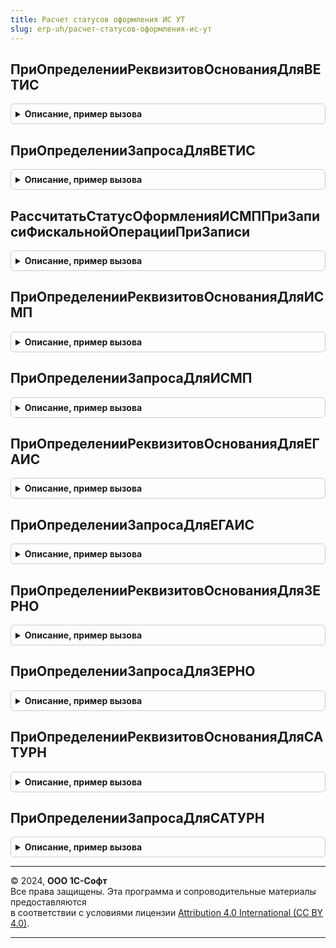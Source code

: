 ```yaml
---
title: Расчет статусов оформления ИС УТ
slug: erp-uh/расчет-статусов-оформления-ис-ут
---
```



## ПриОпределенииРеквизитовОснованияДляВЕТИС
<details style="margin: 1em 0; padding: 0.5em; border: 1px solid #ccc; border-radius: 6px;">

<summary style="font-weight: bold; cursor: pointer;">Описание, пример вызова</summary>

```bsl

// Позволяет переопределить имена реквизитов документа-основания для документа ВЕТИС.
//   см. РасчетСтатусовОформленияВЕТИСПереопределяемый.ПриОпределенииИменРеквизитовДокументаДляРасчетаСтатусаОформленияДокументаВЕТИС.
//
Процедура ПриОпределенииРеквизитовОснованияДляВЕТИС(МетаданныеДокументаОснования, МетаданныеДокументаВЕТИС, Реквизиты) Экспорт
```

Пример вызова
```bsl
РасчетСтатусовОформленияИСУТ.ПриОпределенииРеквизитовОснованияДляВЕТИС(МетаданныеДокументаОснования, МетаданныеДокументаВЕТИС, Реквизиты) 
```
</details>

## ПриОпределенииЗапросаДляВЕТИС
<details style="margin: 1em 0; padding: 0.5em; border: 1px solid #ccc; border-radius: 6px;">

<summary style="font-weight: bold; cursor: pointer;">Описание, пример вызова</summary>

```bsl

// Позволяет переопределить текст запроса выборки данных из документов-основания для расчета статуса оформления.
//   см. РасчетСтатусовОформленияВЕТИСПереопределяемый.ПриОпределенииТекстаЗапросаДляРасчетаСтатусаОформленияДокументаВЕТИС
//
Процедура ПриОпределенииЗапросаДляВЕТИС( Экспорт
```

Пример вызова
```bsl
РасчетСтатусовОформленияИСУТ.ПриОпределенииЗапросаДляВЕТИС();
```
</details>

## РассчитатьСтатусОформленияИСМППриЗаписиФискальнойОперацииПриЗаписи
<details style="margin: 1em 0; padding: 0.5em; border: 1px solid #ccc; border-radius: 6px;">

<summary style="font-weight: bold; cursor: pointer;">Описание, пример вызова</summary>

```bsl

Процедура РассчитатьСтатусОформленияИСМППриЗаписиФискальнойОперацииПриЗаписи(Источник, Отказ, Замещение) Экспорт
```

Пример вызова
```bsl
РасчетСтатусовОформленияИСУТ.РассчитатьСтатусОформленияИСМППриЗаписиФискальнойОперацииПриЗаписи(Источник, Отказ, Замещение) 
```
</details>

## ПриОпределенииРеквизитовОснованияДляИСМП
<details style="margin: 1em 0; padding: 0.5em; border: 1px solid #ccc; border-radius: 6px;">

<summary style="font-weight: bold; cursor: pointer;">Описание, пример вызова</summary>

```bsl

//Позволяет переопределить имена реквизитов документа-основания для документа ИСМП.
//   См. РасчетСтатусовОформленияИСМППереопределяемый.ПриОпределенииИменРеквизитовДляРасчетаСтатусаОформления
//
Процедура ПриОпределенииРеквизитовОснованияДляИСМП(МетаданныеДокументаОснования, МетаданныеДокументаИСМП, Реквизиты) Экспорт
```

Пример вызова
```bsl
РасчетСтатусовОформленияИСУТ.ПриОпределенииРеквизитовОснованияДляИСМП(МетаданныеДокументаОснования, МетаданныеДокументаИСМП, Реквизиты) 
```
</details>

## ПриОпределенииЗапросаДляИСМП
<details style="margin: 1em 0; padding: 0.5em; border: 1px solid #ccc; border-radius: 6px;">

<summary style="font-weight: bold; cursor: pointer;">Описание, пример вызова</summary>

```bsl

//Позволяет переопределить текст запроса выборки данных из документов-оснований для расчета статуса оформления.
//   См. РасчетСтатусовОформленияИСМППереопределяемый.ПриОпределенииТекстаЗапросаДляРасчетаСтатусаОформленияДокумента
//
Процедура ПриОпределенииЗапросаДляИСМП( Экспорт
```

Пример вызова
```bsl
РасчетСтатусовОформленияИСУТ.ПриОпределенииЗапросаДляИСМП();
```
</details>

## ПриОпределенииРеквизитовОснованияДляЕГАИС
<details style="margin: 1em 0; padding: 0.5em; border: 1px solid #ccc; border-radius: 6px;">

<summary style="font-weight: bold; cursor: pointer;">Описание, пример вызова</summary>

```bsl

// Позволяет переопределить имена реквизитов документа-основания для документа ЕГАИС.
//   (см. РасчетСтатусовОформленияЕГАИСПереопределяемый.ПриОпределенииРеквизитовОснования).
//
Процедура ПриОпределенииРеквизитовОснованияДляЕГАИС(МетаданныеДокументаОснования, МетаданныеДокументаЕГАИС, Реквизиты) Экспорт
```

Пример вызова
```bsl
РасчетСтатусовОформленияИСУТ.ПриОпределенииРеквизитовОснованияДляЕГАИС(МетаданныеДокументаОснования, МетаданныеДокументаЕГАИС, Реквизиты) 
```
</details>

## ПриОпределенииЗапросаДляЕГАИС
<details style="margin: 1em 0; padding: 0.5em; border: 1px solid #ccc; border-radius: 6px;">

<summary style="font-weight: bold; cursor: pointer;">Описание, пример вызова</summary>

```bsl

//Позволяет переопределить текст запроса выборки данных из документов-оснований для расчета статуса оформления.
//   См. РасчетСтатусовОформленияЕГАИСПереопределяемый.ПриОпределенииЗапросаТоварыДокументаОснования
//
Процедура ПриОпределенииЗапросаДляЕГАИС( Экспорт
```

Пример вызова
```bsl
РасчетСтатусовОформленияИСУТ.ПриОпределенииЗапросаДляЕГАИС();
```
</details>

## ПриОпределенииРеквизитовОснованияДляЗЕРНО
<details style="margin: 1em 0; padding: 0.5em; border: 1px solid #ccc; border-radius: 6px;">

<summary style="font-weight: bold; cursor: pointer;">Описание, пример вызова</summary>

```bsl
// Позволяет переопределить имена реквизитов документа-основания для документа ЗЕРНО.
//   см. РасчетСтатусовОформленияЗЕРНОПереопределяемый.ПриОпределенииИменРеквизитовДляРасчетаСтатусаОформления.
//
Процедура ПриОпределенииРеквизитовОснованияДляЗЕРНО(МетаданныеДокументаОснования, МетаданныеДокументаЗЕРНО, Реквизиты) Экспорт
```

Пример вызова
```bsl
РасчетСтатусовОформленияИСУТ.ПриОпределенииРеквизитовОснованияДляЗЕРНО(МетаданныеДокументаОснования, МетаданныеДокументаЗЕРНО, Реквизиты) 
```
</details>

## ПриОпределенииЗапросаДляЗЕРНО
<details style="margin: 1em 0; padding: 0.5em; border: 1px solid #ccc; border-radius: 6px;">

<summary style="font-weight: bold; cursor: pointer;">Описание, пример вызова</summary>

```bsl

// Позволяет переопределить текст запроса выборки данных из документов-основания для расчета статуса оформления.
//   см. РасчетСтатусовОформленияЗЕРНОПереопределяемый.ПриОпределенииТекстаЗапросаДляРасчетаСтатусаОформления
//
Процедура ПриОпределенииЗапросаДляЗЕРНО( Экспорт
```

Пример вызова
```bsl
РасчетСтатусовОформленияИСУТ.ПриОпределенииЗапросаДляЗЕРНО();
```
</details>

## ПриОпределенииРеквизитовОснованияДляСАТУРН
<details style="margin: 1em 0; padding: 0.5em; border: 1px solid #ccc; border-radius: 6px;">

<summary style="font-weight: bold; cursor: pointer;">Описание, пример вызова</summary>

```bsl

// Позволяет переопределить имена реквизитов документа-основания для документа САТУРН.
//   см. РасчетСтатусовОформленияСАТУРНПереопределяемый.ПриОпределенииИменРеквизитовДляРасчетаСтатусаОформления.
//
Процедура ПриОпределенииРеквизитовОснованияДляСАТУРН(МетаданныеДокументаОснования, МетаданныеДокументаСАТУРН, Реквизиты) Экспорт
```

Пример вызова
```bsl
РасчетСтатусовОформленияИСУТ.ПриОпределенииРеквизитовОснованияДляСАТУРН(МетаданныеДокументаОснования, МетаданныеДокументаСАТУРН, Реквизиты) 
```
</details>

## ПриОпределенииЗапросаДляСАТУРН
<details style="margin: 1em 0; padding: 0.5em; border: 1px solid #ccc; border-radius: 6px;">

<summary style="font-weight: bold; cursor: pointer;">Описание, пример вызова</summary>

```bsl

// Позволяет переопределить текст запроса выборки данных из документов-основания для расчета статуса оформления.
//   см. РасчетСтатусовОформленияСАТУРНПереопределяемый.ПриОпределенииТекстаЗапросаДляРасчетаСтатусаОформления
//
Процедура ПриОпределенииЗапросаДляСАТУРН( Экспорт
```

Пример вызова
```bsl
РасчетСтатусовОформленияИСУТ.ПриОпределенииЗапросаДляСАТУРН();
```
</details>

---

© 2024, **ООО 1С-Софт**  
Все права защищены. Эта программа и сопроводительные материалы предоставляются  
в соответствии с условиями лицензии [Attribution 4.0 International (CC BY 4.0)](https://creativecommons.org/licenses/by/4.0/legalcode).

---
